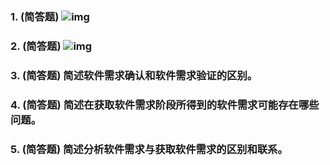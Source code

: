 ### 1. (简答题) ![img](https://p.ananas.chaoxing.com/star3/origin/793840ec988e2e47f9ac1f9b487c8c9a.png)



### 2. (简答题) ![img](https://p.ananas.chaoxing.com/star3/origin/653692d05a1c8bddc440b76189ec8c0c.png)



### 3. (简答题) 简述软件需求确认和软件需求验证的区别。



### 4. (简答题) 简述在获取软件需求阶段所得到的软件需求可能存在哪些问题。



### 5. (简答题) 简述分析软件需求与获取软件需求的区别和联系。